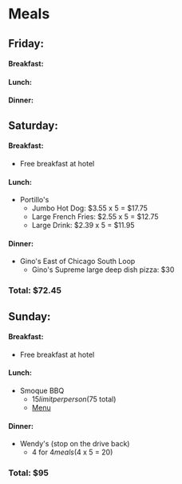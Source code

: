 # Meals
## Friday:
#### Breakfast:
#### Lunch:
#### Dinner:
## Saturday:
#### Breakfast: 
* Free breakfast at hotel
#### Lunch:
* Portillo's
  * Jumbo Hot Dog: $3.55 x 5 = $17.75
  * Large French Fries: $2.55 x 5 = $12.75
  * Large Drink: $2.39 x 5 = $11.95
#### Dinner:
* Gino's East of Chicago South Loop
  * Gino's Supreme large deep dish pizza: $30
### Total: $72.45
## Sunday:
#### Breakfast:
  * Free breakfast at hotel
#### Lunch:
* Smoque BBQ
  * $15 limit per person ($75 total)
  * [Menu](/SmoqueBBQMenu.pdf)
#### Dinner:
* Wendy's (stop on the drive back)
  * 4 for $4 meals ($4 x 5 = 20)
### Total: $95
